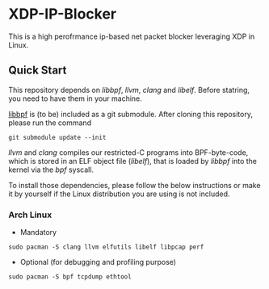 # XDP-IP-Blocker

This is a high perofrmance ip-based net packet blocker leveraging XDP in Linux.

## Quick Start

This repository depends on *libbpf*, *llvm*, *clang* and *libelf*. Before statring, you need to have them in your machine.

[libbpf](https://github.com/libbpf/libbpf/) is (to be) included as a git submodule. After cloning this repository, please run the command
```shell
git submodule update --init
```

*llvm* and *clang* compiles our restricted-C programs into BPF-byte-code, which is stored in an ELF object file (*libelf*), that is loaded by *libbpf* into the kernel via the *bpf* syscall.

To install those dependencies, please follow the below instructions or make it by yourself if the Linux distribution you are using is not included.

### Arch Linux
- Mandatory
```shell
sudo pacman -S clang llvm elfutils libelf libpcap perf
```
- Optional (for debugging and profiling purpose)
```shell
sudo pacman -S bpf tcpdump ethtool
```